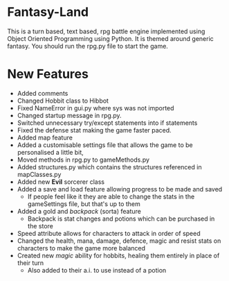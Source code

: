 # Fantasy-Land
This is a turn based, text based, rpg battle engine implemented using Object Oriented Programming using Python. It is themed around generic fantasy.
You should run the rpg.py file to start the game.

<h1> New Features </h1>

- Added comments
- Changed Hobbit class to Hibbot
- Fixed NameError in gui.py where sys was not imported
- Changed startup message in rpg.py.
- Switched unnecessary try/except statements into if statements
- Fixed the defense stat making the game faster paced.
- Added map feature
- Added a customisable settings file that allows the game to be personalised a little bit,
- Moved methods in rpg.py to gameMethods.py
- Added structures.py which contains the structures referenced in mapClasses.py
- Added new <b>Evil</b> sorcerer class
- Added a save and load feature allowing progress to be made and saved
    - If people feel like it they are able to change the stats in the gameSettings file, but that's up to them
- Added a gold and <i>backpack</i> (sorta) feature
    - Backpack is stat changes and potions which can be purchased in the store
- Speed attribute allows for characters to attack in order of speed
- Changed the health, mana, damage, defence, magic and resist stats on characters to make the game more balanced
- Created new <i>magic</i> ability for hobbits, healing them entirely in place of their turn
    - Also added to their a.i. to use instead of a potion
